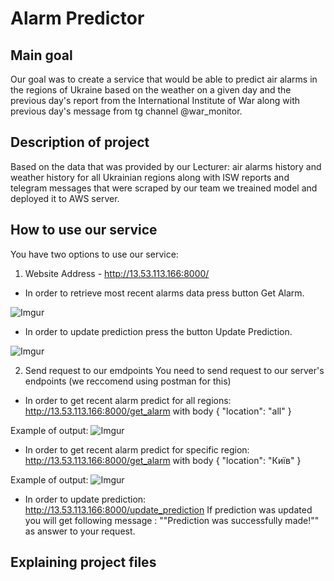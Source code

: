 # Alarm Predictor

## Main goal
Our goal was to create a service that would be able to predict air alarms in the regions of Ukraine based on the weather on a given day and the previous day's report from the International Institute of War along with previous day's message from tg channel @war_monitor.
## Description of project
Based on the data that was provided by our Lecturer: air alarms history and weather history for all Ukrainian regions along with ISW reports and telegram messages that were scraped by our team we treained model and deployed it to AWS server.
## How to use our service
You have two options to use our service:
1. Website
Address - http://13.53.113.166:8000/

 - In order to retrieve most recent alarms data press button Get Alarm.

![Imgur](https://imgur.com/eq6Mf6n.jpg)

 - In order to update prediction press the button Update Prediction.

![Imgur](https://imgur.com/nI6hZnh.jpg)
   
2. Send request to our emdpoints 
You need to send request to our server's endpoints (we reccomend using postman for this)
- In order to get recent alarm predict for all regions:
  http://13.53.113.166:8000/get_alarm with body
  {
    "location": "all"
} 

Example of output:
![Imgur](https://imgur.com/1jWtFhT.jpg)
- In order to get recent alarm predict for specific region:
  http://13.53.113.166:8000/get_alarm with body
  {
    "location": "Київ"
}

Example of output:
![Imgur](https://imgur.com/qcATTW2.jpg)
- In order to update prediction:
  http://13.53.113.166:8000/update_prediction
 If prediction was updated you will get following message : ""Prediction was successfully made!"" as answer to your request.

## Explaining project files 
